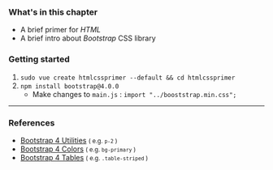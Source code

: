 ### What's in this chapter
- A brief primer for *HTML*
- A brief intro about *Bootstrap* CSS library

### Getting started 
1. ```sudo vue create htmlcssprimer --default && cd htmlcssprimer```
2. ```npm install bootstrap@4.0.0```
    - Make changes to ```main.js``` : ```import "../booststrap.min.css";```

----------

### References
- [Bootstrap 4 Utilities](https://www.w3schools.com/bootstrap4/bootstrap_utilities.asp)  <small>( e.g. ```p-2``` )</small>
- [Bootstrap 4 Colors](https://www.w3schools.com/bootstrap4/bootstrap_colors.asp)  <small>( e.g. ```bg-primary``` )</small>
- [Bootstrap 4 Tables](https://www.w3schools.com/bootstrap4/bootstrap_tables.asp)  <small>( e.g. ```.table-striped``` )</small>